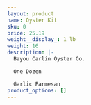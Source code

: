 ```yaml
---
layout: product
name: Oyster Kit
sku: 0
price: 25.19
weight__display_: 1 lb
weight: 16
description: |-
  Bayou Carlin Oyster Co.

  O﻿ne Dozen 

  G﻿arlic Parmesan
product_options: []
---
```


